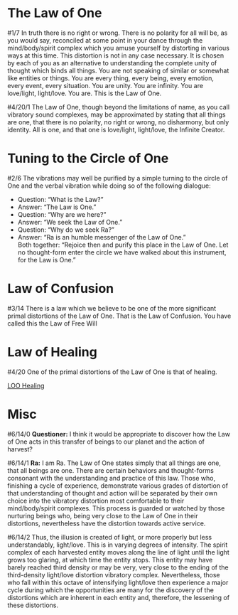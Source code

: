 # The Law of One

#1/7 In truth there is no right or wrong. There is no polarity for all will be, as you would say, reconciled at some point in your dance through the mind/body/spirit complex which you amuse yourself by distorting in various ways at this time. This distortion is not in any case necessary. It is chosen by each of you as an alternative to understanding the complete unity of thought which binds all things. You are not speaking of similar or somewhat like entities or things. You are every thing, every being, every emotion, every event, every situation. You are unity. You are infinity. You are love/light, light/love. You are. This is the Law of One.

#4/20/1 The Law of One, though beyond the limitations of name, as you call vibratory sound complexes, may be approximated by stating that all things are one, that there is no polarity, no right or wrong, no disharmony, but only identity. All is one, and that one is love/light, light/love, the Infinite Creator.
# Tuning to the Circle of One
#2/6 The vibrations may well be purified by a simple turning to the circle of One and the verbal vibration while doing so of the following dialogue:  
- Question: “What is the Law?”  
- Answer: “The Law is One.”  
- Question: “Why are we here?”  
- Answer: “We seek the Law of One.”  
- Question: “Why do we seek Ra?”  
- Answer: “Ra is an humble messenger of the Law of One.”   
Both together: “Rejoice then and purify this place in the Law of One. Let no thought-form enter the circle we have walked about this instrument, for the Law is One.”

# Law of Confusion
#3/14 There is a law which we believe to be one of the more significant primal distortions of the Law of One. That is the Law of Confusion. You have called this the Law of Free Will

# Law of Healing
#4/20 One of the primal distortions of the Law of One is that of healing.

[LOO Healing](LOO%20Healing.md)

# Misc

#6/14/0 **Questioner:** I think it would be appropriate to discover how the Law of One acts in this transfer of beings to our planet and the action of harvest?

#6/14/1 **Ra:** I am Ra. The Law of One states simply that all things are one, that all beings are one. There are certain behaviors and thought-forms consonant with the understanding and practice of this law. Those who, finishing a cycle of experience, demonstrate various grades of distortion of that understanding of thought and action will be separated by their own choice into the vibratory distortion most comfortable to their mind/body/spirit complexes. This process is guarded or watched by those nurturing beings who, being very close to the Law of One in their distortions, nevertheless have the distortion towards active service.  
  
#6/14/2 Thus, the illusion is created of light, or more properly but less understandably, light/love. This is in varying degrees of intensity. The spirit complex of each harvested entity moves along the line of light until the light grows too glaring, at which time the entity stops. This entity may have barely reached third density or may be very, very close to the ending of the third-density light/love distortion vibratory complex. Nevertheless, those who fall within this octave of intensifying light/love then experience a major cycle during which the opportunities are many for the discovery of the distortions which are inherent in each entity and, therefore, the lessening of these distortions.